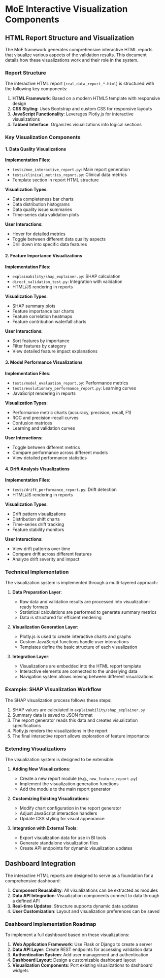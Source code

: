# MoE Interactive Visualization Components

## HTML Report Structure and Visualization

The MoE framework generates comprehensive interactive HTML reports that visualize various aspects of the validation results. This document details how these visualizations work and their role in the system.

### Report Structure

The interactive HTML report (`real_data_report_*.html`) is structured with the following key components:

1. **HTML Framework**: Based on a modern HTML5 template with responsive design
2. **CSS Styling**: Uses Bootstrap and custom CSS for responsive layouts
3. **JavaScript Functionality**: Leverages Plotly.js for interactive visualizations
4. **Tabbed Interface**: Organizes visualizations into logical sections

### Key Visualization Components

#### 1. Data Quality Visualizations

**Implementation Files**:
- `tests/moe_interactive_report.py`: Main report generation
- `tests/clinical_metrics_report.py`: Clinical data metrics
- Template section in report HTML structure

**Visualization Types**:
- Data completeness bar charts
- Data distribution histograms
- Data quality issue summaries
- Time-series data validation plots

**User Interactions**:
- Hover for detailed metrics
- Toggle between different data quality aspects
- Drill down into specific data features

#### 2. Feature Importance Visualizations

**Implementation Files**:
- `explainability/shap_explainer.py`: SHAP calculation
- `direct_validation_test.py`: Integration with validation
- HTML/JS rendering in reports

**Visualization Types**:
- SHAP summary plots
- Feature importance bar charts
- Feature correlation heatmaps
- Feature contribution waterfall charts

**User Interactions**:
- Sort features by importance
- Filter features by category
- View detailed feature impact explanations

#### 3. Model Performance Visualizations

**Implementation Files**:
- `tests/model_evaluation_report.py`: Performance metrics
- `tests/evolutionary_performance_report.py`: Learning curves
- JavaScript rendering in reports

**Visualization Types**:
- Performance metric charts (accuracy, precision, recall, F1)
- ROC and precision-recall curves
- Confusion matrices
- Learning and validation curves

**User Interactions**:
- Toggle between different metrics
- Compare performance across different models
- View detailed performance statistics

#### 4. Drift Analysis Visualizations

**Implementation Files**:
- `tests/drift_performance_report.py`: Drift detection
- HTML/JS rendering in reports

**Visualization Types**:
- Drift pattern visualizations
- Distribution shift charts
- Time-series drift tracking
- Feature stability monitors

**User Interactions**:
- View drift patterns over time
- Compare drift across different features
- Analyze drift severity and impact

### Technical Implementation

The visualization system is implemented through a multi-layered approach:

1. **Data Preparation Layer**:
   - Raw data and validation results are processed into visualization-ready formats
   - Statistical calculations are performed to generate summary metrics
   - Data is structured for efficient rendering

2. **Visualization Generation Layer**:
   - Plotly.js is used to create interactive charts and graphs
   - Custom JavaScript functions handle user interactions
   - Templates define the basic structure of each visualization

3. **Integration Layer**:
   - Visualizations are embedded into the HTML report template
   - Interactive elements are connected to the underlying data
   - Navigation system allows moving between different visualizations

### Example: SHAP Visualization Workflow

The SHAP visualization process follows these steps:

1. SHAP values are calculated in `explainability/shap_explainer.py`
2. Summary data is saved to JSON format
3. The report generator reads this data and creates visualization specifications
4. Plotly.js renders the visualizations in the report
5. The final interactive report allows exploration of feature importance

### Extending Visualizations

The visualization system is designed to be extensible:

1. **Adding New Visualizations**:
   - Create a new report module (e.g., `new_feature_report.py`)
   - Implement the visualization generation functions
   - Add the module to the main report generator

2. **Customizing Existing Visualizations**:
   - Modify chart configuration in the report generator
   - Adjust JavaScript interaction handlers
   - Update CSS styling for visual appearance

3. **Integration with External Tools**:
   - Export visualization data for use in BI tools
   - Generate standalone visualization files
   - Create API endpoints for dynamic visualization updates

## Dashboard Integration

The interactive HTML reports are designed to serve as a foundation for a comprehensive dashboard:

1. **Component Reusability**: All visualizations can be extracted as modules
2. **Data API Integration**: Visualization components connect to data through a defined API
3. **Real-time Updates**: Structure supports dynamic data updates
4. **User Customization**: Layout and visualization preferences can be saved

### Dashboard Implementation Roadmap

To implement a full dashboard based on these visualizations:

1. **Web Application Framework**: Use Flask or Django to create a server
2. **Data API Layer**: Create REST endpoints for accessing validation data
3. **Authentication System**: Add user management and authentication
4. **Dashboard Layout**: Design a customizable dashboard layout
5. **Visualization Components**: Port existing visualizations to dashboard widgets
